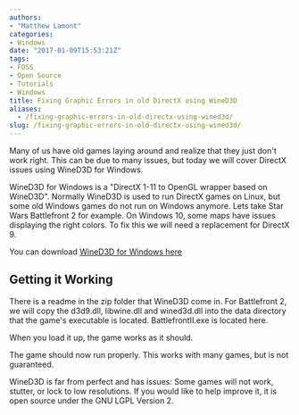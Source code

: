 ```yaml
---
authors: 
- "Matthew Lamont"
categories:
- Windows
date: "2017-01-09T15:53:21Z"
tags:
- FOSS
- Open Source
- Tutorials
- Windows
title: Fixing Graphic Errors in old DirectX using WineD3D
aliases:
  - /fixing-graphic-errors-in-old-directx-using-wined3d/
slug: /fixing-graphic-errors-in-old-directx-using-wined3d/
---
```


Many of us have old games laying around and realize that they just don't work right. This can be due to many issues, but today we will cover DirectX issues using WineD3D for Windows.

WineD3D for Windows is a "DirectX 1-11 to OpenGL wrapper based on WineD3D". Normally WineD3D is used to run DirectX games on Linux, but some old Windows games do not run on Windows anymore. Lets take Star Wars Battlefront 2 for example. On Windows 10, some maps have issues displaying the right colors. To fix this we will need a replacement for DirectX 9.

You can download [WineD3D for Windows here](https://fdossena.com/?p=wined3d/index.frag)

## Getting it Working

There is a readme in the zip folder that WineD3D come in. For Battlefront 2, we will copy the d3d9.dll, libwine.dll and wined3d.dll into the data directory that the game's executable is located. BattlefrontII.exe is located here.

When you load it up, the game works as it should.


The game should now run properly. This works with many games, but is not guaranteed.

WineD3D is far from perfect and has issues: Some games will not work, stutter, or lock to low resolutions. If you would like to help improve it, it is open source under the GNU LGPL Version 2.